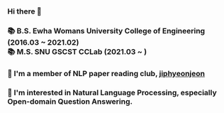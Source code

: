 ### Hi there 👋
### 📚 B.S. Ewha Womans University College of Engineering (2016.03 ~ 2021.02)<br>📚 M.S. SNU GSCST CCLab (2021.03 ~ )

### 🌱 I'm a member of NLP paper reading club, [jiphyeonjeon](https://github.com/jiphyeonjeon/nlp-review) 

### 🥕 I'm interested in Natural Language Processing, especially Open-domain Question Answering.


<!--
**gityunjae/gityunjae** is a ✨ _special_ ✨ repository because its `README.md` (this file) appears on your GitHub profile.

Here are some ideas to get you started:

- 🔭 I’m currently working on ...
- 🌱 I’m currently learning ...
- 👯 I’m looking to collaborate on ...
- 🤔 I’m looking for help with ...
- 💬 Ask me about ...
- 📫 How to reach me: ...
- 😄 Pronouns: ...
- ⚡ Fun fact: ...
-->
